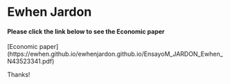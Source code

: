 <h1> Ewhen Jardon </h1>
<h4>Please click the link below to see the Economic paper</h4>
[Economic paper](https://ewhen.github.io/ewhenjardon.github.io/EnsayoM_JARDON_Ewhen_N43523341.pdf)
<p> Thanks! </p>
